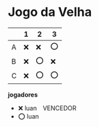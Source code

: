 # Jogo da Velha

|   | 1 | 2 | 3 |
|---|---|---|---|
| A | ❌| ❌ | ⭕ |
| B | ❌| ⭕ | ❌  |
| C | ❌| ⭕| ⭕ |

**jogadores**

- ❌ luan VENCEDOR
- ⭕ luan